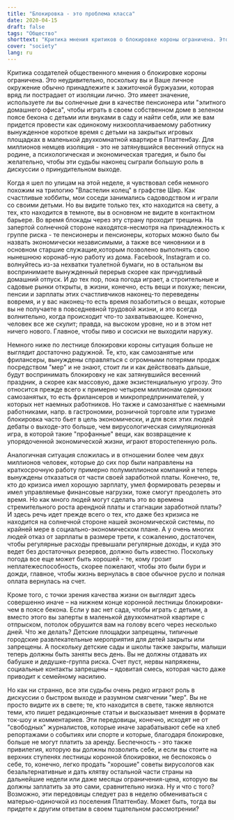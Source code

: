 ```yaml
---
title: "Блокировка - это проблема класса"
date: 2020-04-15
draft: false
tags: "Общество"
shorttext: "Критика мнения критиков о блокировке короны ограничена. Это неудивительно, так как они в основном принадлежат к зажиточному среднему классу."
cover: "society"
lang: ru
---
```


Критика создателей общественного мнения о блокировке короны ограничена. Это неудивительно, поскольку вы и Ваше личное окружение обычно принадлежите к зажиточной буржуазии, которая вряд ли пострадает от изоляции лично. Это имеет значение, используете ли вы солнечные дни в качестве пенсионера или "элитного домашнего офиса", чтобы играть в своем собственном доме в зеленом поясе бекона с детьми или внуками в саду и найти себя, или же вам придется провести как одинокому низкооплачиваемому работнику вынужденное короткое время с детьми на закрытых игровых площадках в маленькой двухкомнатной квартире в Платтенбау. Для миллионов немцев изоляция - это не затянувшийся весенний отпуск на родине, а психологическая и экономическая трагедия, и было бы желательно, чтобы эти судьбы наконец сыграли большую роль в дискуссии о принудительном выходе.

Когда я шел по улицам на этой неделе, я чувствовал себя немного похожим на трилогию "Властелин колец" в графстве Шир. Как счастливые хоббиты, мои соседи занимались садоводством и играли со своими детьми. Но вы видите только тех, кто находится на свету, а тех, кто находится в темноте, вы в основном не видите в контактном барьере. Во время блокады через эту страну проходит трещина. На запертой солнечной стороне находятся-несмотря на принадлежность к группе риска - те пенсионеры и пенсионеры, которых можно было бы назвать экономически независимыми, а также все чиновники и в основном старшие служащие,которым позволено выполнять свою нынешнюю коронаб-ную работу из дома. Facebook, Instagram и co. волнуйтесь из-за нехватки туалетной бумаги, но в остальном вы воспринимаете вынужденный перерыв скорее как причудливый домашний отпуск. И до тех пор, пока погода играет, а строительные и садовые рынки открыты, в жизни, конечно, есть вещи и похуже; пенсии, пенсии и зарплаты этих счастливчиков наконец-то переведены вовремя, и у вас наконец-то есть время позаботиться о вещах, которые вы не получаете в повседневной трудовой жизни, и это всегда волнительно, когда происходит что-то захватывающее. Конечно, человек все же скулит; правда, на высоком уровне, но и в этом нет ничего нового. Главное, чтобы пиво и сосиски не выходили наружу.

Немного ниже по лестнице блокировки короны ситуация больше не выглядит достаточно радужной. Те, кто, как самозанятые или фрилансеры, вынуждены справляться с огромными потерями продаж посредством "мер" и не знают, стоит ли и как действовать дальше, будут воспринимать блокировку не как затянувшийся весенний праздник, а скорее как массовую, даже экзистенциальную угрозу. Это относится прежде всего к примерно четырем миллионам одиноких самозанятых, то есть фрилансеров и микропредпринимателей, у которых нет наемных работников. Но также и самозанятые с наемными работниками, напр. в гастрономии, розничной торговле или туризме блокировка часто бьет в цель экономически, и для всех этих людей дебаты о выходе-это больше, чем вирусологическая симуляционная игра, в которой такие "профанные" вещи, как возвращение к упорядоченной экономической жизни, играют второстепенную роль.

Аналогичная ситуация сложилась и в отношении более чем двух миллионов человек, которые до сих пор были направлены на краткосрочную работу примерно полумиллионом компаний и теперь вынуждены отказаться от части своей заработной платы. Конечно, те, кто до кризиса имел хорошую зарплату, умел формировать резервы и имел управляемые финансовые нагрузки, тоже смогут преодолеть это время. Но как много людей могут сделать это во времена стремительного роста арендной платы и стагнации заработной платы? И здесь речь идет прежде всего о тех, кто даже без кризиса не находится на солнечной стороне нашей экономической системы, по крайней мере в социально-экономическом плане. А у очень многих людей отказ от зарплаты в размере трети, к сожалению, достаточен, чтобы регулярные расходы превышали регулярные доходы, и куда это ведет без достаточных резервов, должно быть известно. Поскольку погода все еще может быть хорошей - те, кому грозит неплатежеспособность, скорее пожелают, чтобы это были бури и дожди, главное, чтобы жизнь вернулась в свое обычное русло и полная оплата вернулась на счет.

Кроме того, с точки зрения качества жизни он выглядит здесь совершенно иначе – на нижнем конце коронной лестницы блокировки-чем в поясе бекона. Если у вас нет сада, чтобы играть с детьми, а вместо этого вы заперты в маленькой двухкомнатной квартире с отпрыском, потолок обрушится вам на голову всего через несколько дней. Что же делать? Детские площадки запрещены, типичные городские развлекательные мероприятия для детей закрыты или запрещены. А поскольку детские сады и школы также закрыты, малыши теперь должны быть заняты весь день. Вы не должны отдавать их бабушке и дедушке-группа риска. Счет пуст, нервы напряжены, социальные контакты запрещены – ядовитая смесь, которая часто даже приводит к семейному насилию.

Но как ни странно, все эти судьбы очень редко играют роль в дискуссии о быстром выходе и разумном смягчении "мер". Вы не просто видите их в свете; те, кто находится в свете, также являются теми, кто пишет редакционные статьи и высказывает мнения в формате ток-шоу и комментариев. Эти передовицы, конечно, исходят не от "свободных" журналистов, которые иначе зарабатывают себе на хлеб репортажами о событиях или спорте и которые, благодаря блокировке, больше не могут платить за аренду. Беспечность - это также привилегия, которую вы должны позволить себе, и если вы стоите на верхних ступенях лестницы коронной блокировки, не беспокоясь о себе, то, конечно, легко продать "хорошие" советы вирусологов как безальтернативные и дать клятву остальной части страны на дальнейшие недели или даже месяцы ограничения-цена, которую вы должны заплатить за это сами, сравнительно низка. Ну и что с того? Возможно, эти передовицы следует раз в неделю обмениваться с матерью-одиночкой из поселения Платтенбау. Может быть, тогда вы придете к другим ответам в своем тщательном рассмотрении?

